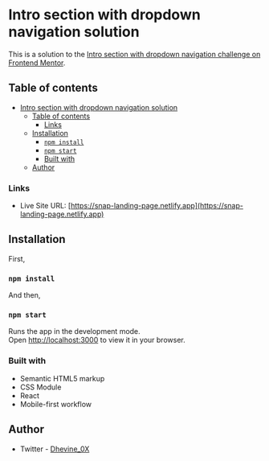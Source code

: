 # Intro section with dropdown navigation solution

This is a solution to the [Intro section with dropdown navigation challenge on Frontend Mentor](https://www.frontendmentor.io/challenges/intro-section-with-dropdown-navigation-ryaPetHE5).

## Table of contents

- [Intro section with dropdown navigation solution](#intro-section-with-dropdown-navigation-solution)
  - [Table of contents](#table-of-contents)
    - [Links](#links)
  - [Installation](#installation)
    - [`npm install`](#npm-install)
    - [`npm start`](#npm-start)
    - [Built with](#built-with)
  - [Author](#author)

### Links

- Live Site URL: [https://snap-landing-page.netlify.app](https://snap-landing-page.netlify.app)

## Installation
First, 
### `npm install`

And then, 

### `npm start`

Runs the app in the development mode.\
Open [http://localhost:3000](http://localhost:3000) to view it in your browser.


### Built with

- Semantic HTML5 markup
- CSS Module
- React
- Mobile-first workflow

## Author

- Twitter - [Dhevine_0X](https://www.twitter.com/Dhevine_0X)
